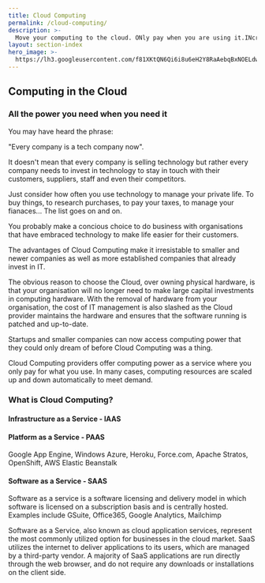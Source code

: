 ```yaml
---
title: Cloud Computing
permalink: /cloud-computing/
description: >-
  Move your computing to the cloud. ONly pay when you are using it.INcrease power when you need it turn it off when you don't, automatically.
layout: section-index
hero_image: >-
  https://lh3.googleusercontent.com/f81XKtQN6Qi6i8u6eH2Y8RaAebqBxNOELdwRmq1B7LWbT4SNnGPUXtKJDP-Ktrk7ORoUCon6zpIMThfYLz0=w1200-h500-c-rj-e30#.jpg
---
```


## Computing in the Cloud

### All the power you need when you need it

You may have heard the phrase: 

"Every company is a tech company now".

 It doesn't mean that every company is selling technology but rather every company needs to invest in technology to stay in touch with their customers, suppliers, staff and even their competitors.

Just consider how often you use technology to manage your private life. To buy things, to research purchases, to pay your taxes, to manage your fianaces... The list goes on and on. 

You probably make a concious choice to do business with organisations that have embraced technology to make life easier for their customers.

The advantages of Cloud Computing make it irresistable to smaller and newer companies as well as more established companies that already invest in IT.

The obvious reason to choose the Cloud, over owning physical hardware, is that your organisation will no longer need to make large capital investments in computing hardware. With the removal of hardware from your organisation, the cost of IT management is also slashed as the Cloud provider maintains the hardware and ensures that the software running is patched and up-to-date.

Startups and smaller companies can now access computing power that they could only dream of before Cloud Computing was a thing. 

Cloud Computing providers offer computing power as a service where you only pay for what you use. In many cases, computing resources are scaled up and down automatically to meet demand.

### What is Cloud Computing?

#### Infrastructure as a Service - IAAS

#### Platform as a Service - PAAS
Google App Engine, Windows Azure, Heroku, Force.com, Apache Stratos, OpenShift, AWS Elastic Beanstalk 

#### Software as a Service - SAAS
Software as a service is a software licensing and delivery model in which software is licensed on a subscription basis and is centrally hosted. Examples include GSuite, Office365, Google Analytics, Mailchimp

Software as a Service, also known as cloud application services, represent the most commonly utilized option for businesses in the cloud market. SaaS utilizes the internet to deliver applications to its users, which are managed by a third-party vendor. A majority of SaaS applications are run directly through the web browser, and do not require any downloads or installations on the client side.